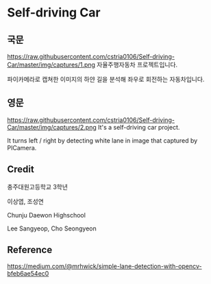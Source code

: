 # Self-driving Car

## 국문
https://raw.githubusercontent.com/cstria0106/Self-driving-Car/master/img/captures/1.png
자율주행자동차 프로젝트입니다.

파이카메라로 캡쳐한 이미지의 하얀 길을 분석해 좌우로 회전하는 자동차입니다.

## 영문
https://raw.githubusercontent.com/cstria0106/Self-driving-Car/master/img/captures/2.png
It's a self-driving car project.

It turns left / right by detecting white lane in image that captured by PICamera.


## Credit
충주대원고등학교 3학년

이상엽, 조성연

Chunju Daewon Highschool

Lee Sangyeop, Cho Seongyeon

## Reference
https://medium.com/@mrhwick/simple-lane-detection-with-opencv-bfeb6ae54ec0
